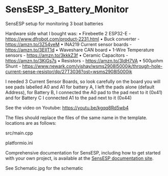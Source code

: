 # SensESP_3_Battery_Monitor
SensESP setup for monitoring 3 boat batteries

Hardware side
what I bought was:
	• Firebeetle 2 ESP32-E - https://www.dfrobot.com/product-2231.html
	• Buck converter - https://amzn.to/3Z54veM
	• INA219 Current sensor boards - https://amzn.to/3EIlT1d
	• Waveshare CAN board
	• 1-Wire Temperature sensors - https://amzn.to/3kkkZ3f
	• Ceramic Capacitors - https://amzn.to/3KjGs7s
	• Resistors - https://amzn.to/3IdH7VA
  • 500µohm Shunt - https://www.newark.com/vishay/wsms2908l5000jk/through-hole-current-sense-resistor/dp/27T3036?ost=wsms2908l5000jk

I needed 3 Current Sensor Boards, so look carefully on the board you will see pads labelled A0 and A1 for battery A, I left the pads alone (default Address), for Battery B, I connected the A0 pad to the pad next to it (0x41) and for Battery C I connected A1 to the pad next to it (0x44)

See the video on Youtube: https://youtu.be/kgqq8Rd5wb4

The files should replace the files of the same name in the template. locations are as follows:

src/main.cpp

platformio.ini

Comprehensive documentation for SensESP, including how to get started with your own project, is available at the [SensESP documentation site](https://signalk.org/SensESP/).

See Schematic.jpg for the schematic
